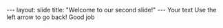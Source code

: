 --- layout: 
slide title: "Welcome to our second slide!" 
--- Your text Use the left arrow to go back!
Good job

